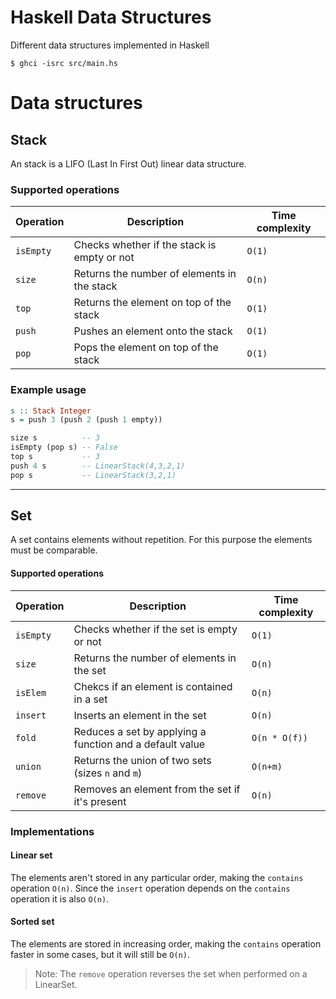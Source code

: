 # Haskell Data Structures
Different data structures implemented in Haskell

```console
$ ghci -isrc src/main.hs
```

# Data structures

## Stack
An stack is a LIFO (Last In First Out) linear data structure.

### Supported operations
| Operation | Description                                 | Time complexity |
| --------- | ------------------------------------------- | --------------- |
| `isEmpty` | Checks whether if the stack is empty or not | `O(1)`          |
| `size`    | Returns the number of elements in the stack | `O(n)`          |
| `top`     | Returns the element on top of the stack     | `O(1)`          |
| `push`    | Pushes an element onto the stack            | `O(1)`          |
| `pop`     | Pops the element on top of the stack        | `O(1)`          |

### Example usage
```hs
s :: Stack Integer
s = push 3 (push 2 (push 1 empty))

size s          -- 3
isEmpty (pop s) -- False
top s           -- 3
push 4 s        -- LinearStack(4,3,2,1)
pop s           -- LinearStack(3,2,1)
```
---

## Set
A set contains elements without repetition. For this purpose the elements must be comparable.

#### Supported operations
| Operation  | Description                                     | Time complexity |
| ---------- | ----------------------------------------------- | --------------- |
| `isEmpty`  | Checks whether if the set is empty or not       | `O(1)`          |
| `size`     | Returns the number of elements in the set       | `O(n)`          |
| `isElem`   | Chekcs if an element is contained in a set      | `O(n)`          |
| `insert`   | Inserts an element in the set                   | `O(n)`          |
| `fold`     | Reduces a set by applying a function and a default value | `O(n * O(f))` |
| `union`    | Returns the union of two sets (sizes `n` and `m`)        | `O(n+m)`      |
| `remove`   | Removes an element from the set if it's present | `O(n)`          |

### Implementations

#### Linear set
The elements aren't stored in any particular order, making the `contains` operation `O(n)`. Since the `insert` operation depends on the `contains` operation it is also `O(n)`.

#### Sorted set
The elements are stored in increasing order, making the `contains` operation faster in some cases, but it will still be `O(n)`.

> Note: The `remove` operation reverses the set when performed on a LinearSet.